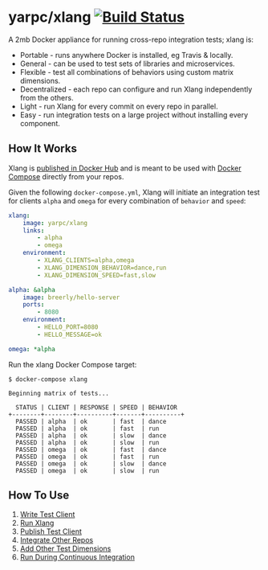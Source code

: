 # yarpc/xlang [![Build Status](https://travis-ci.org/yarpc/xlang.svg?branch=master)](https://travis-ci.org/yarpc/xlang)

A 2mb Docker appliance for running cross-repo integration tests; xlang is:

* Portable - runs anywhere Docker is installed, eg Travis & locally.
* General - can be used to test sets of libraries and microservices.
* Flexible - test all combinations of behaviors using custom matrix dimensions.
* Decentralized - each repo can configure and run Xlang independently from the others.
* Light - run Xlang for every commit on every repo in parallel.
* Easy - run integration tests on a large project without installing every component.

## How It Works

Xlang is [published in Docker Hub](https://hub.docker.com/r/yarpc/xlang/) and is
meant to be used with [Docker Compose](https://docs.docker.com/compose/) directly from your repos.

Given the following `docker-compose.yml`, Xlang will initiate an integration test for clients
`alpha` and `omega` for every combination of `behavior` and `speed`:

```yml
xlang:
    image: yarpc/xlang
    links:
        - alpha
        - omega
    environment:
        - XLANG_CLIENTS=alpha,omega
        - XLANG_DIMENSION_BEHAVIOR=dance,run
        - XLANG_DIMENSION_SPEED=fast,slow

alpha: &alpha
    image: breerly/hello-server
    ports:
        - 8080
    environment:
        - HELLO_PORT=8080
        - HELLO_MESSAGE=ok

omega: *alpha
```

Run the xlang Docker Compose target:

```
$ docker-compose xlang

Beginning matrix of tests...

  STATUS | CLIENT | RESPONSE | SPEED | BEHAVIOR
+--------+--------+----------+-------+----------+
  PASSED | alpha  | ok       | fast  | dance
  PASSED | alpha  | ok       | fast  | run
  PASSED | alpha  | ok       | slow  | dance
  PASSED | alpha  | ok       | slow  | run
  PASSED | omega  | ok       | fast  | dance
  PASSED | omega  | ok       | fast  | run
  PASSED | omega  | ok       | slow  | dance
  PASSED | omega  | ok       | slow  | run
```

## How To Use

1. [Write Test Client](docs/write-test-client.md)
2. [Run Xlang](docs/run-xlang.md)
3. [Publish Test Client](docs/publish-test-client.md)
4. [Integrate Other Repos](docs/integrate-other-repos.md)
5. [Add Other Test Dimensions](docs/add-other-dimensions.md)
6. [Run During Continuous Integration](docs/add-to-ci.md)

